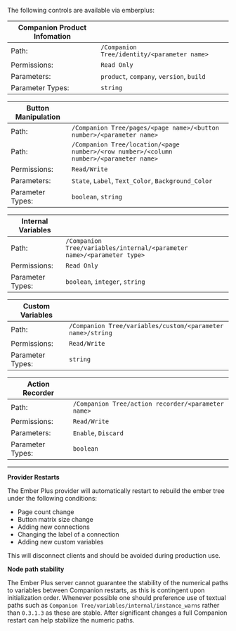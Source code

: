 The following controls are available via emberplus:

| Companion Product Infomation |  |
| ------- | ------- |
| Path: |  `/Companion Tree/identity/<parameter name>`|
| Permissions: | `Read Only` |
| Parameters: | `product`, `company`, `version`, `build` |
| Parameter Types: | `string` |

| Button Manipulation | |
| ------- | ------- |
| Path: | `/Companion Tree/pages/<page name>/<button number>/<parameter name>` |
| Path: | `/Companion Tree/location/<page number>/<row number>/<column number>/<parameter name>` |
| Permissions: | `Read/Write` |
| Parameters: | `State`, `Label`, `Text_Color`, `Background_Color` |
| Parameter Types: | `boolean`, `string` |


| Internal Variables | |
| ------- | ------- |
| Path: | `/Companion Tree/variables/internal/<parameter name>/<parameter type>` |
| Permissions: | `Read Only` |
| Parameter Types: | `boolean`, `integer`, `string` |

| Custom Variables | |
| ------- | ------- |
| Path: | `/Companion Tree/variables/custom/<parameter name>/string` |
| Permissions: | `Read/Write` |
| Parameter Types: | `string` |

| Action Recorder | |
| ------- | ------- |
| Path: | `/Companion Tree/action recorder/<parameter name>` |
| Permissions: | `Read/Write` |
| Parameters: | `Enable`, `Discard` |
| Parameter Types: | `boolean` |
---
**Provider Restarts**

The Ember Plus provider will automatically restart to rebuild the ember tree under the following conditions:

- Page count change
- Button matrix size change
- Adding new connections
- Changing the label of a connection
- Adding new custom variables

This will disconnect clients and should be avoided during production use.

**Node path stability**

The Ember Plus server cannot guarantee the stability of the numerical paths to variables between Companion restarts, as this is contingent upon initialization order. 
Whenever possible one should preference use of textual paths such as `Companion Tree/variables/internal/instance_warns` rather than `0.3.1.3` as these are stable. After significant changes a full Companion restart can help stabilize the numeric paths.
